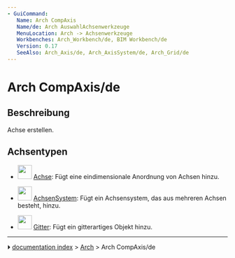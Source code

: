 ```yaml
---
- GuiCommand:
   Name: Arch CompAxis
   Name/de: Arch AuswahlAchsenwerkzeuge
   MenuLocation: Arch -> Achsenwerkzeuge
   Workbenches: Arch_Workbench/de, BIM Workbench/de
   Version: 0.17
   SeeAlso: Arch_Axis/de, Arch_AxisSystem/de, Arch_Grid/de
---
```


# Arch CompAxis/de

## Beschreibung

Achse erstellen.

## Achsentypen

-   <img alt="" src=images/Arch_Axis.svg  style="width:32px;"> [Achse](Arch_Axis/de.md): Fügt eine eindimensionale Anordnung von Achsen hinzu.

-   <img alt="" src=images/Arch_AxisSystem.svg  style="width:32px;"> [AchsenSystem](Arch_AxisSystem/de.md): Fügt ein Achsensystem, das aus mehreren Achsen besteht, hinzu.

-   <img alt="" src=images/Arch_Grid.svg  style="width:32px;"> [Gitter](Arch_Grid/de.md): Fügt ein gitterartiges Objekt hinzu.



---
⏵ [documentation index](../README.md) > [Arch](Arch_Workbench.md) > Arch CompAxis/de
